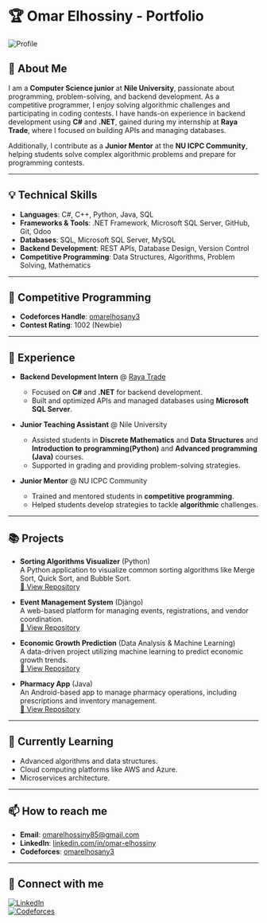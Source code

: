 # 🏆 Omar Elhossiny - Portfolio

![Profile](https://img.shields.io/badge/Backend%20Developer-%7C%20Competitive%20Programmer-blue)

## 🚀 About Me

I am a **Computer Science junior** at **Nile University**, passionate about programming, problem-solving, and backend development. As a competitive programmer, I enjoy solving algorithmic challenges and participating in coding contests. I have hands-on experience in backend development using **C#** and **.NET**, gained during my internship at **Raya Trade**, where I focused on building APIs and managing databases.

Additionally, I contribute as a **Junior Mentor** at the **NU ICPC Community**, helping students solve complex algorithmic problems and prepare for programming contests.

---

## 💡 Technical Skills

- **Languages**: C#, C++, Python, Java, SQL  
- **Frameworks & Tools**: .NET Framework, Microsoft SQL Server, GitHub, Git, Odoo  
- **Databases**: SQL, Microsoft SQL Server, MySQL  
- **Backend Development**: REST APIs, Database Design, Version Control  
- **Competitive Programming**: Data Structures, Algorithms, Problem Solving, Mathematics  

---

## 🏅 Competitive Programming

- **Codeforces Handle**: [omarelhosany3](https://codeforces.com/profile/omarelhosany3)  
- **Contest Rating**: 1002 (Newbie)  

---

## 💼 Experience

- **Backend Development Intern** @ [Raya Trade](https://www.rayatrade.com)  
  - Focused on **C#** and **.NET** for backend development.
  - Built and optimized APIs and managed databases using **Microsoft SQL Server**.

- **Junior Teaching Assistant** @ Nile University  
  - Assisted students in **Discrete Mathematics** and **Data Structures** and **Introduction to programming(Python)** and **Advanced programming (Java)** courses.
  - Supported in grading and providing problem-solving strategies.

- **Junior Mentor** @ NU ICPC Community  
  - Trained and mentored students in **competitive programming**.
  - Helped students develop strategies to tackle **algorithmic** challenges.

---

## 📚 Projects

- **Sorting Algorithms Visualizer** (Python)  
  A Python application to visualize common sorting algorithms like Merge Sort, Quick Sort, and Bubble Sort.  
  [🔗 View Repository](https://github.com/omar-28-2/Sorting-Algorithm-Visualizer)

- **Event Management System** (Django)  
  A web-based platform for managing events, registrations, and vendor coordination.  
  [🔗 View Repository](https://github.com/omar-28-2/Event-Management-System)

- **Economic Growth Prediction** (Data Analysis & Machine Learning)  
  A data-driven project utilizing machine learning to predict economic growth trends.  
  [🔗 View Repository](https://github.com/omar-28-2/Economic-Growth-Prediction)

- **Pharmacy App** (Java)  
  An Android-based app to manage pharmacy operations, including prescriptions and inventory management.  
  [🔗 View Repository](https://github.com/omar-28-2/Pharmacy-App)

---

## 🌱 Currently Learning

- Advanced algorithms and data structures.  
- Cloud computing platforms like AWS and Azure.  
- Microservices architecture.  

---

## 📫 How to reach me

- **Email**: [omarelhossiny85@gmail.com](mailto:omarelhossiny85@gmail.com)  
- **LinkedIn**: [linkedin.com/in/omar-elhossiny](https://www.linkedin.com/in/omar-elhossiny-530553261/)  
- **Codeforces**: [omarelhosany3](https://codeforces.com/profile/omarelhosany3)  

---

## 🔗 Connect with me

[![LinkedIn](https://img.shields.io/badge/LinkedIn-0077B5?style=for-the-badge&logo=linkedin&logoColor=white)](https://www.linkedin.com/in/omar-elhossiny-530553261/)  
[![Codeforces](https://img.shields.io/badge/Codeforces-004085?style=for-the-badge&logo=codeforces&logoColor=white)](https://codeforces.com/profile/omarelhosany3)  

